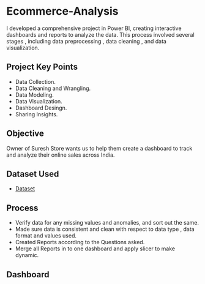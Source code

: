 # Ecommerce-Analysis
 I developed a comprehensive project in Power BI, creating interactive dashboards and reports to analyze the data. This process involved several stages , including data preprocessing , data cleaning , and data visualization.
## Project Key Points
- Data Collection.
- Data Cleaning and Wrangling.
- Data Modeling.
- Data Visualization.
- Dashboard Desingn.
- Sharing Insights.
## Objective
Owner of Suresh Store wants us to help them create a dashboard to track and analyze their online sales across India.
## Dataset Used
- <a href = "https://github.com/yashika3007/Ecommerce-Analysis/blob/main/SureshEcommerce.pbix">Dataset</a>
## Process
- Verify data for any missing values and anomalies, and sort out the same.
- Made sure data is consistent and clean with respect to data type , data format and values used.
- Created Reports according to the Questions asked.
- Merge all Reports in to one dashboard and apply slicer to make dynamic.
  
## Dashboard
